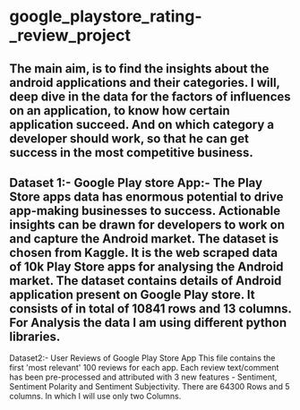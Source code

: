 # google_playstore_rating-_review_project
The main aim, is to find the insights about the android applications and their categories.
I will, deep dive in the data for the factors of influences on an application, to know how
certain application succeed. And on which category a developer should work, so that he
can get success in the most competitive business. 
------------------------------------------------------------------------------------------------
Dataset 1:- Google Play store App:-
The Play Store apps data has enormous potential to drive app-making businesses to
success. Actionable insights can be drawn for developers to work on and capture the
Android market. The dataset is chosen from Kaggle. It is the web scraped data of 10k
Play Store apps for analysing the Android market. The dataset contains details of
Android application present on Google Play store. It consists of in total of 10841 rows
and 13 columns. For Analysis the data I am using different python libraries.
-------------------------------------------------------------------------------------------------
Dataset2:- User Reviews of Google Play Store App
This file contains the first 'most relevant' 100 reviews for each app. Each review text/comment
has been pre-processed and attributed with 3 new features - Sentiment, Sentiment Polarity and
Sentiment Subjectivity. There are 64300 Rows and 5 columns. In which I will use only two
Columns.
